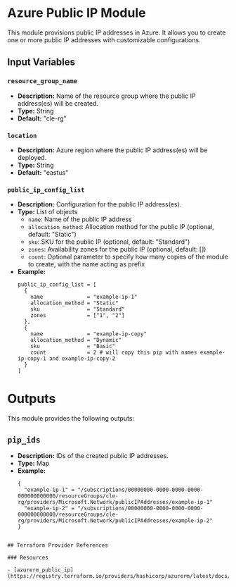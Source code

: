 # Azure Public IP Module

This module provisions public IP addresses in Azure. It allows you to create one or more public IP addresses with customizable configurations.

## Input Variables

### `resource_group_name`

- **Description:** Name of the resource group where the public IP address(es) will be created.
- **Type:** String
- **Default:** "cle-rg"

### `location`

- **Description:** Azure region where the public IP address(es) will be deployed.
- **Type:** String
- **Default:** "eastus"

### `public_ip_config_list`

- **Description:** Configuration for the public IP address(es).
- **Type:** List of objects
  - `name`: Name of the public IP address
  - `allocation_method`: Allocation method for the public IP (optional, default: "Static")
  - `sku`: SKU for the public IP (optional, default: "Standard")
  - `zones`: Availability zones for the public IP (optional, default: [])
  - `count`: Optional parameter to specify how many copies of the module to create, with the name acting as prefix
- **Example:**
  ```
  public_ip_config_list = [
    {
      name              = "example-ip-1"
      allocation_method = "Static"
      sku               = "Standard"
      zones             = ["1", "2"]
    },
    {
      name              = "example-ip-copy"
      allocation_method = "Dynamic"
      sku               = "Basic"
      count             = 2 # will copy this pip with names example-ip-copy-1 and example-ip-copy-2
    }
  ]

#  Outputs

This module provides the following outputs:

## `pip_ids`

- **Description:** IDs of the created public IP addresses.
- **Type:** Map
- **Example:**
  ```hcl
  {
    "example-ip-1" = "/subscriptions/00000000-0000-0000-0000-000000000000/resourceGroups/cle-rg/providers/Microsoft.Network/publicIPAddresses/example-ip-1"
    "example-ip-2" = "/subscriptions/00000000-0000-0000-0000-000000000000/resourceGroups/cle-rg/providers/Microsoft.Network/publicIPAddresses/example-ip-2"
  }
```

## Terraform Provider References

### Resources

- [azurerm_public_ip](https://registry.terraform.io/providers/hashicorp/azurerm/latest/docs/resources/public_ip)

